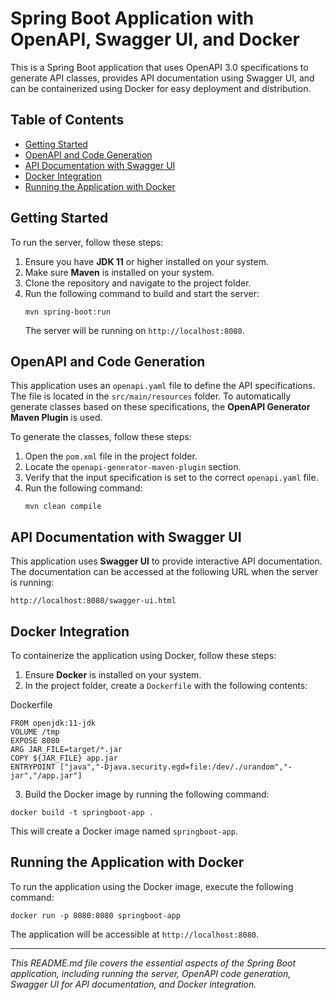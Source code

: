 # Spring Boot Application with OpenAPI, Swagger UI, and Docker

This is a Spring Boot application that uses OpenAPI 3.0 specifications to generate API classes, provides API documentation using Swagger UI, and can be containerized using Docker for easy deployment and distribution.

## Table of Contents

-   [Getting Started](#getting-started)
-   [OpenAPI and Code Generation](#openapi-and-code-generation)
-   [API Documentation with Swagger UI](#api-documentation-with-swagger-ui)
-   [Docker Integration](#docker-integration)
-   [Running the Application with Docker](#running-the-application-with-docker)

## Getting Started

To run the server, follow these steps:

1.  Ensure you have **JDK 11** or higher installed on your system.
2.  Make sure **Maven** is installed on your system.
3.  Clone the repository and navigate to the project folder.
4.  Run the following command to build and start the server:
      ```
      mvn spring-boot:run
      ```
    The server will be running on `http://localhost:8080`.

## OpenAPI and Code Generation

This application uses an `openapi.yaml` file to define the API specifications. The file is located in the `src/main/resources` folder. To automatically generate classes based on these specifications, the **OpenAPI Generator Maven Plugin** is used.

To generate the classes, follow these steps:

1.  Open the `pom.xml` file in the project folder.
2.  Locate the `openapi-generator-maven-plugin` section.
3.  Verify that the input specification is set to the correct `openapi.yaml` file.
4.  Run the following command:
      ```
      mvn clean compile
      ```

## API Documentation with Swagger UI

This application uses **Swagger UI** to provide interactive API documentation. The documentation can be accessed at the following URL when the server is running:

```
http://localhost:8080/swagger-ui.html
```

## Docker Integration

To containerize the application using Docker, follow these steps:

1.  Ensure **Docker** is installed on your system.
2.  In the project folder, create a `Dockerfile` with the following contents:

Dockerfile
```
FROM openjdk:11-jdk
VOLUME /tmp
EXPOSE 8080
ARG JAR_FILE=target/*.jar
COPY ${JAR_FILE} app.jar
ENTRYPOINT ["java","-Djava.security.egd=file:/dev/./urandom","-jar","/app.jar"]
```
3.  Build the Docker image by running the following command:
```
docker build -t springboot-app .
```
This will create a Docker image named `springboot-app`.

## Running the Application with Docker

To run the application using the Docker image, execute the following command:
```
docker run -p 8080:8080 springboot-app
```
The application will be accessible at `http://localhost:8080`.

----------

_This README.md file covers the essential aspects of the Spring Boot application, including running the server, OpenAPI code generation, Swagger UI for API documentation, and Docker integration._